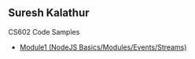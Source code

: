 ## Suresh Kalathur

CS602 Code Samples
 - [Module1 (NodeJS Basics/Modules/Events/Streams)](https://github.com/skalathur/cs602_module1)

